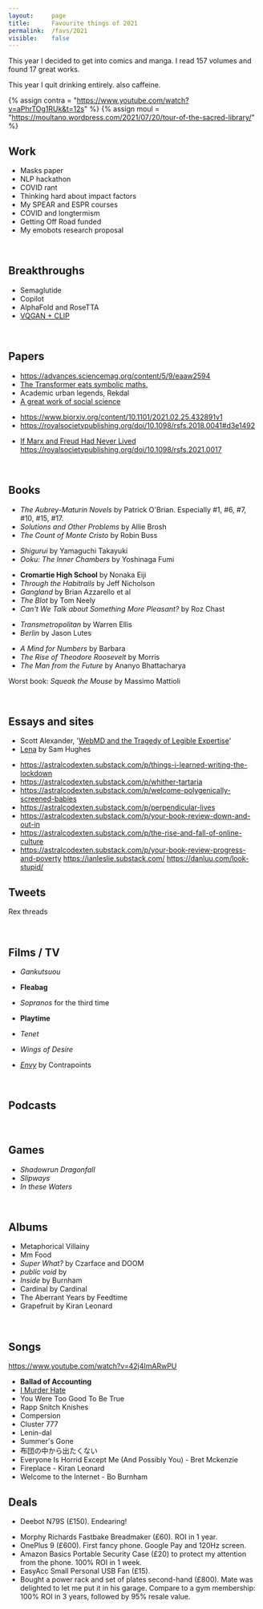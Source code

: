 ```yaml
---
layout:     page
title:      Favourite things of 2021
permalink:  /favs/2021
visible:    false
---
```


This year I decided to get into comics and manga. I read 157 volumes and found 17 great works.

This year I quit drinking entirely. also caffeine.


{%	assign contra = "https://www.youtube.com/watch?v=aPhrTOg1RUk&t=12s"	%}
{%	assign moul = "https://moultano.wordpress.com/2021/07/20/tour-of-the-sacred-library/"		%}


## Work

* Masks paper
* NLP hackathon
* COVID rant
* Thinking hard about impact factors
* My SPEAR and ESPR courses
* COVID and longtermism
* Getting Off Road funded
* My emobots research proposal

<br>

## Breakthroughs

* Semaglutide
* Copilot
* AlphaFold and RoseTTA
* <a href="{{moul}}">VQGAN + CLIP</a>

<br>

## Papers

* https://advances.sciencemag.org/content/5/9/eaaw2594
* [The Transformer eats symbolic maths.](https://arxiv.org/pdf/1912.01412.pdf)
* Academic urban legends, Rekdal
* [A great work of social science](https://www.poverty-action.org/sites/default/files/publications/Mask_RCT____Symptomatic_Seropositivity_083121.pdf)
- https://www.biorxiv.org/content/10.1101/2021.02.25.432891v1
- https://royalsocietypublishing.org/doi/10.1098/rsfs.2018.0041#d3e1492
* [If Marx and Freud Had Never Lived](https://books.openedition.org/pucl/1807?lang=en)
https://royalsocietypublishing.org/doi/10.1098/rsfs.2021.0017

<br>

## Books

* _*The Aubrey-Maturin Novels*_ by Patrick O'Brian. Especially #1, #6, #7, #10, #15, #17.
* _Solutions and Other Problems_ by Allie Brosh
* _The Count of Monte Cristo_ by Robin Buss
<!-- * _Annihilation_ by VanderMeer. -->
<!-- * _20th Century Boys_ by Urasawa Naoki -->

* _Shigurui_ by Yamaguchi Takayuki 
* _Ooku: The Inner Chambers_ by Yoshinaga Fumi
<!-- * _Yotsuba&!_ by Azuma Kiyohiko -->
* **Cromartie High School** by Nonaka Eiji 
* _Through the Habitrails_ by Jeff Nicholson
* _Gangland_ by Brian Azzarello et al
* _The Blot_ by Tom Neely
* _Can't We Talk about Something More Pleasant?_ by Roz Chast
<!-- * _Duncan the Wonder Dog_ by Adam Hines -->
* _Transmetropolitan_ by Warren Ellis
* _Berlin_ by Jason Lutes
<!-- * _Seed of Destruction_ by Mike Mignola -->

* _A Mind for Numbers_ by Barbara
* _The Rise of Theodore Roosevelt_ by Morris
* _The Man from the Future_ by Ananyo Bhattacharya



Worst book: _Squeak the Mouse_ by Massimo Mattioli 

<br>


## Essays and sites

* Scott Alexander, '[WebMD and the Tragedy of Legible Expertise](https://astralcodexten.substack.com/p/webmd-and-the-tragedy-of-legible)'
* [Lena](https://qntm.org/mmacevedo_ru) by Sam Hughes
- https://astralcodexten.substack.com/p/things-i-learned-writing-the-lockdown
- https://astralcodexten.substack.com/p/whither-tartaria
- https://astralcodexten.substack.com/p/welcome-polygenically-screened-babies
- https://astralcodexten.substack.com/p/perpendicular-lives
- https://astralcodexten.substack.com/p/your-book-review-down-and-out-in
- https://astralcodexten.substack.com/p/the-rise-and-fall-of-online-culture
- https://astralcodexten.substack.com/p/your-book-review-progress-and-poverty
https://ianleslie.substack.com/
https://danluu.com/look-stupid/

## Tweets

Rex threads

<br>

## Films / TV

* _Gankutsuou_
* **Fleabag**
* _Sopranos_ for the third time

* **Playtime**
* _Tenet_
* _Wings of Desire_

* <i><a href="{{contra}}">Envy</a></i> by Contrapoints

<br>

## Podcasts



<br>

## Games

* _Shadowrun Dragonfall_
* _Slipways_
* _In these Waters_

<br>

## Albums

* Metaphorical Villainy
* Mm Food
* _Super What?_ by Czarface and DOOM
* _public void_ by 
* _Inside_ by Burnham
* Cardinal by Cardinal
* The Aberrant Years by Feedtime
* Grapefruit by Kiran Leonard


<br>

## Songs

https://www.youtube.com/watch?v=42j4ImARwPU
* **Ballad of Accounting**
* [I Murder Hate](https://www.youtube.com/watch?v=7_uE-X-XT1c)
* You Were Too Good To Be True
* Rapp Snitch Knishes
* Compersion
* Cluster 777
* Lenin-dal
* Summer's Gone
* 布団の中から出たくない
* Everyone Is Horrid Except Me (And Possibly You) - Bret Mckenzie
* Fireplace - Kiran Leonard
* Welcome to the Internet - Bo Burnham



## Deals

* Deebot N79S (£150). Endearing!
<!-- dex -->
<!-- Instant Pot -->
<!-- 4K monitor LG UHD 27UL650 (£280) -->
<!-- Tefal Day By Day Frying Pan (£20) -->
* Morphy Richards Fastbake Breadmaker (£60). ROI in 1 year.
* OnePlus 9 (£600). First fancy phone. Google Pay and 120Hz screen. 
* Amazon Basics Portable Security Case (£20) to protect my attention from the phone. 100% ROI in 1 week.
* EasyAcc Small Personal USB Fan (£15).
* Bought a power rack and set of plates second-hand (£800). Mate was delighted to let me put it in his garage. Compare to a gym membership: 100% ROI in 3 years, followed by 95% resale value.
<!-- lifting shoe adidas Powerlift 4 (£75) -->